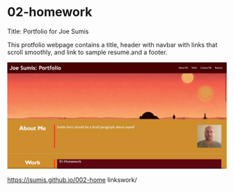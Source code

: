 # 02-homework

Title: Portfolio for Joe Sumis

This protfolio webpage contains a title, header with navbar with links that scroll smoothly, and link to sample resume.and a footer.


<img src="./assets/images/screencap.jpg" alt="screencap from finished live webpage" />

https://jsumis.github.io/002-home linkswork/
